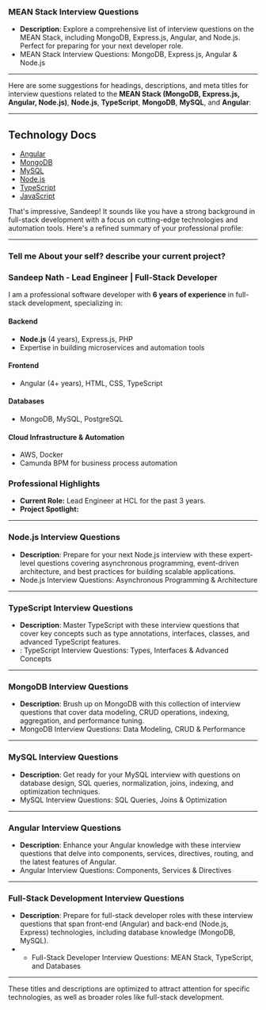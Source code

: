 ### MEAN Stack Interview Questions

- **Description**: Explore a comprehensive list of interview questions on the MEAN Stack, including MongoDB, Express.js, Angular, and Node.js. Perfect for preparing for your next developer role.
-  MEAN Stack Interview Questions: MongoDB, Express.js, Angular & Node.js
---

Here are some suggestions for headings, descriptions, and meta titles for interview questions related to the **MEAN Stack (MongoDB, Express.js, Angular, Node.js)**, **Node.js**, **TypeScript**, **MongoDB**, **MySQL**, and **Angular**:

---
## Technology Docs

- [Angular](Angular.md)  
- [MongoDB](MongoDB.md)  
- [MySQL](Mysql.md)  
- [Node.js](Node-Js.md)  
- [TypeScript](TypeScript.md)  
- [JavaScript](JavaScript.md)  



That's impressive, Sandeep! It sounds like you have a strong background in full-stack development with a focus on cutting-edge technologies and automation tools. Here's a refined summary of your professional profile:

---
### **Tell me About your self? describe your current project?**
### **Sandeep Nath - Lead Engineer | Full-Stack Developer**  
I am a professional software developer with **6 years of experience** in full-stack development, specializing in:  

#### **Backend**  
- **Node.js** (4 years), Express.js, PHP  
- Expertise in building microservices and automation tools  
 
#### **Frontend**  
- Angular (4+ years), HTML, CSS, TypeScript  

#### **Databases**  
- MongoDB, MySQL, PostgreSQL  

#### **Cloud Infrastructure & Automation**  
- AWS, Docker  
- Camunda BPM for business process automation  

### **Professional Highlights**  
- **Current Role:** Lead Engineer at HCL for the past 3 years.  
- **Project Spotlight:**  




---

### Node.js Interview Questions

- **Description**: Prepare for your next Node.js interview with these expert-level questions covering asynchronous programming, event-driven architecture, and best practices for building scalable applications.
-  Node.js Interview Questions: Asynchronous Programming & Architecture

---

### TypeScript Interview Questions

- **Description**: Master TypeScript with these interview questions that cover key concepts such as type annotations, interfaces, classes, and advanced TypeScript features.
- : TypeScript Interview Questions: Types, Interfaces & Advanced Concepts

---

### MongoDB Interview Questions

- **Description**: Brush up on MongoDB with this collection of interview questions that cover data modeling, CRUD operations, indexing, aggregation, and performance tuning.
-  MongoDB Interview Questions: Data Modeling, CRUD & Performance

---

### MySQL Interview Questions

- **Description**: Get ready for your MySQL interview with questions on database design, SQL queries, normalization, joins, indexing, and optimization techniques.
-  MySQL Interview Questions: SQL Queries, Joins & Optimization

---

### Angular Interview Questions

- **Description**: Enhance your Angular knowledge with these interview questions that delve into components, services, directives, routing, and the latest features of Angular.
-  Angular Interview Questions: Components, Services & Directives

---

### Full-Stack Development Interview Questions

- **Description**: Prepare for full-stack developer roles with these interview questions that span front-end (Angular) and back-end (Node.js, Express) technologies, including database knowledge (MongoDB, MySQL).
- * Full-Stack Developer Interview Questions: MEAN Stack, TypeScript, and Databases

---

These titles and descriptions are optimized to attract attention for specific technologies, as well as broader roles like full-stack development.

